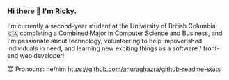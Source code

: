 ### Hi there 👋 I'm Ricky.

I'm currently a second-year student at the University of British Columbia 🇨🇦 completing a Combined Major in Computer Science and Business, and I'm passionate about technology, volunteering to help impoverished individuals in need, and learning new exciting things as a software / front-end web developer!

😇 Pronouns: he/him
https://github.com/anuraghazra/github-readme-stats
<!--
**rickylai248/rickylai248** is a ✨ _special_ ✨ repository because its `README.md` (this file) appears on your GitHub profile.
{
  "name": "Ricky Lai"
  "specialization": "ubc bucs '23 ",
  "company": "@building blocks + incoming @sunrise international",
  "location": "Vancouver, Canada",
 }
